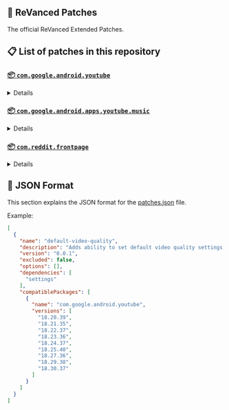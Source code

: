 ## 🧩 ReVanced Patches

The official ReVanced Extended Patches.

## 📋 List of patches in this repository

### [📦 `com.google.android.youtube`](https://play.google.com/store/apps/details?id=com.google.android.youtube)
<details>

| 💊 Patch | 📜 Description | 🏹 Target Version |
|:--------:|:--------------:|:-----------------:|
| `add-splash-animation` | Adds splash animation, which was removed in YT v18.19.36+. This patch cannot be used with 'custom-branding-icon' patch | 18.30.37 |
| `bypass-ambient-mode-restrictions` | Bypass ambient mode restrictions in battery saver mode. | 18.30.37 |
| `change-homepage` | Change home page to subscription feed. | 18.30.37 |
| `custom-branding-youtube-name` | Rename the YouTube app to the name specified in options.json. | 18.30.37 |
| `custom-branding-icon-mmt` | Changes the YouTube launcher icon to MMT. | 18.30.37 |
| `custom-branding-icon-revancify-blue` | Changes the YouTube launcher icon to Revancify Blue. | 18.30.37 |
| `custom-branding-icon-revancify-red` | Changes the YouTube launcher icon to Revancify Red. | 18.30.37 |
| `custom-double-tap-length` | Add 'double-tap to seek' value. | 18.30.37 |
| `custom-package-name` | Specifies the package name for YouTube and YT Music in the MicroG build. | all |
| `custom-playback-speed` | Adds more playback speed options. | 18.30.37 |
| `custom-seekbar-color` | Change seekbar color in video player and video thumbnails. | 18.30.37 |
| `default-playback-speed` | Adds ability to set default playback speed settings. | 18.30.37 |
| `default-video-quality` | Adds ability to set default video quality settings. | 18.30.37 |
| `disable-quic-protocol` | Disable CronetEngine's QUIC protocol. | 18.30.37 |
| `disable-shorts-on-startup` | Disables playing YouTube Shorts when launching YouTube. | 18.30.37 |
| `disable-auto-captions` | Disables forced auto captions. | 18.30.37 |
| `disable-haptic-feedback` | Disable haptic feedback when swiping. | 18.30.37 |
| `disable-hdr-video` | Disable HDR video. | 18.30.37 |
| `disable-landscape-mode` | Disable landscape mode when entering fullscreen. | 18.30.37 |
| `disable-pip-notification` | Disable pip notification when you first launch pip mode. | 18.30.37 |
| `enable-compact-controls-overlay` | Enables compact control overlay. | 18.30.37 |
| `enable-debug-logging` | Adds debugging options. | 18.30.37 |
| `enable-external-browser` | Open url outside the app in an external browser. | 18.30.37 |
| `enable-minimized-playback` | Enables minimized and background playback. | 18.30.37 |
| `enable-new-comment-popup-panels` | Enables a new type of comment popup panel in the shorts player. | 18.30.37 |
| `enable-new-splash-animation` | Enables a new type of splash animation. | 18.30.37 |
| `enable-new-thumbnail-preview` | Enables a new type of thumbnail preview. | 18.30.37 |
| `enable-old-quality-layout` | Enables the original quality flyout menu. | 18.30.37 |
| `enable-open-links-directly` | Skips over redirection URLs to external links. | 18.30.37 |
| `enable-seekbar-tapping` | Enables tap-to-seek on the seekbar of the video player. | 18.30.37 |
| `enable-tablet-mini-player` | Enables the tablet mini player layout. | 18.30.37 |
| `enable-tablet-navigation-bar` | Enables the tablet navigation bar. | 18.30.37 |
| `enable-time-stamps-speed` | Add the current playback speed in brackets next to the current time. | 18.30.37 |
| `enable-wide-search-bar` | Replaces the search icon with a wide search bar. This will hide the YouTube logo when active. | 18.30.37 |
| `force-opus-codec` | Forces the OPUS codec for audios. | 18.30.37 |
| `force-vp9-codec` | Forces the VP9 codec for videos. | 18.30.37 |
| `force-hide-player-button-background` | Force hides the background from the video player buttons. | 18.30.37 |
| `force-premium-heading` | Forces premium heading on the homepage. | 18.30.37 |
| `header-switch` | Add switch to change header. | 18.30.37 |
| `hide-account-menu` | Hide account menu elements. | 18.30.37 |
| `hide-auto-player-popup-panels` | Hide automatic popup panels (playlist or live chat) on video player. | 18.30.37 |
| `hide-autoplay-button` | Hides the autoplay button in the video player. | 18.30.37 |
| `hide-autoplay-preview` | Hides the autoplay preview container in the fullscreen. | 18.30.37 |
| `hide-button-container` | Adds the options to hide action buttons under a video. | 18.30.37 |
| `hide-captions-button` | Hides the captions button in the video player. | 18.30.37 |
| `hide-cast-button` | Hides the cast button in the video player. | 18.30.37 |
| `hide-category-bar` | Hides the category bar in video feeds. | 18.30.37 |
| `hide-channel-avatar-section` | Hides the channel avatar section of the subscription feed. | 18.30.37 |
| `hide-channel-watermark` | Hides creator's watermarks on videos. | 18.30.37 |
| `hide-collapse-button` | Hides the collapse button in the video player. | 18.30.37 |
| `hide-comment-component` | Hides components related to comments. | 18.30.37 |
| `hide-crowdfunding-box` | Hides the crowdfunding box between the player and video description. | 18.30.37 |
| `hide-description-components` | Hides description components. | 18.30.37 |
| `hide-double-tap-overlay-filter` | Hides the double tap dark filter layer. | 18.30.37 |
| `hide-end-screen-cards` | Hides the suggested video cards at the end of a video in fullscreen. | 18.30.37 |
| `hide-end-screen-overlay` | Hide end screen overlay on swipe controls. | 18.30.37 |
| `hide-feed-flyout-panel` | Hides feed flyout panel components. | 18.30.37 |
| `hide-filmstrip-overlay` | Hide filmstrip overlay on swipe controls. | 18.30.37 |
| `hide-floating-microphone` | Hides the floating microphone button which appears in search. | 18.30.37 |
| `hide-fullscreen-panels` | Hides video description and comments panel in fullscreen view. | 18.30.37 |
| `hide-general-ads` | Hides general ads. | 18.30.37 |
| `hide-handle` | Hides the handle in the account switcher. | 18.30.37 |
| `hide-info-cards` | Hides info-cards in videos. | 18.30.37 |
| `hide-latest-videos-button` | Hides latest videos button in home feed. | 18.30.37 |
| `hide-layout-components` | Hides general layout components. | 18.30.37 |
| `hide-load-more-button` | Hides the button under videos that loads similar videos. | 18.30.37 |
| `hide-mix-playlists` | Hides mix playlists from home feed and video player. | 18.30.37 |
| `hide-music-button` | Hides the YouTube Music button in the video player. | 18.30.37 |
| `hide-navigation-buttons` | Adds options to hide or change navigation buttons. | 18.30.37 |
| `hide-navigation-label` | Hide navigation bar labels. | 18.30.37 |
| `hide-player-button-background` | Hide player button background. | 18.30.37 |
| `hide-player-flyout-panel` | Hides player flyout panel components. | 18.30.37 |
| `hide-player-overlay-filter` | Hides the dark filter layer from the player's background. | 18.30.37 |
| `hide-previous-next-button` | Hides the previous and next button in the player controller. | 18.30.37 |
| `hide-quick-actions` | Adds the options to hide quick actions components in the fullscreen. | 18.30.37 |
| `hide-seek-message` | Hides the 'Slide left or right to seek' message container. | 18.30.37 |
| `hide-seekbar` | Hides the seekbar in video player and video thumbnails. | 18.30.37 |
| `hide-shorts-components` | Hides other Shorts components. | 18.30.37 |
| `hide-snack-bar` | Hides the snack bar action popup. | 18.30.37 |
| `hide-speed-overlay` | Hide speed overlay in player. | 18.30.37 |
| `hide-suggested-actions` | Hide the suggested actions bar inside the player. | 18.30.37 |
| `hide-suggested-video-overlay` | Hide the suggested video overlay to play next. | 18.30.37 |
| `hide-suggestions-shelf` | Hides the suggestions shelf. | 18.30.37 |
| `hide-time-stamp` | Hides timestamp in video player. | 18.30.37 |
| `hide-tooltip-content` | Hides the tooltip box that appears on first install. | 18.30.37 |
| `hide-trending-searches` | Hide trending searches in the search bar. | 18.30.37 |
| `hide-video-ads` | Hides ads in the video player. | 18.30.37 |
| `language-switch` | Add language switch toggle. | 18.30.37 |
| `layout-switch` | Tricks the dpi to use some tablet/phone layouts. | 18.30.37 |
| `materialyou` | Enables MaterialYou theme for Android 12+ | 18.30.37 |
| `microg-support` | Allows ReVanced to run without root and under a different package name with MicroG. | 18.30.37 |
| `optimize-resource` | Removes duplicate resources from YouTube. | 18.30.37 |
| `overlay-buttons` | Add overlay buttons to the player. | 18.30.37 |
| `return-youtube-dislike` | Shows the dislike count of videos using the Return YouTube Dislike API. | 18.30.37 |
| `settings` | Applies mandatory patches to implement ReVanced settings into the application. | 18.30.37 |
| `sponsorblock` | Integrates SponsorBlock which allows skipping video segments such as sponsored content. | 18.30.37 |
| `spoof-app-version` | Tricks YouTube into thinking, you are running an older version of the app. One of the side effects also includes restoring the old UI. | 18.30.37 |
| `spoof-player-parameters` | Spoofs player parameters to prevent playback issues. | 18.30.37 |
| `swipe-controls` | Adds volume and brightness swipe controls. | 18.30.37 |
| `theme` | Change the app's theme to the values specified in options.json. | 18.30.37 |
| `translations` | Add Crowdin translations for YouTube. | 18.30.37 |
</details>

### [📦 `com.google.android.apps.youtube.music`](https://play.google.com/store/apps/details?id=com.google.android.apps.youtube.music)
<details>

| 💊 Patch | 📜 Description | 🏹 Target Version |
|:--------:|:--------------:|:-----------------:|
| `amoled` | Applies pure black theme in flyout panels. | all |
| `background-play` | Enables playing music in the background. | all |
| `bitrate-default-value` | Set the audio quality to "Always High" when you first install the app. | all |
| `certificate-spoof` | Spoofs the YouTube Music certificate for Android Auto. | all |
| `custom-branding-music-name` | Rename the YouTube Music app to the name specified in options.json. | all |
| `custom-branding-icon-mmt` | Changes the YouTube Music launcher icon to MMT. | all |
| `custom-branding-icon-revancify-blue` | Changes the YouTube Music launcher icon to Revancify Blue. | all |
| `custom-branding-icon-revancify-red` | Changes the YouTube Music launcher icon to Revancify Red. | all |
| `custom-package-name` | Specifies the package name for YouTube and YT Music in the MicroG build. | all |
| `disable-auto-captions` | Disables forced auto captions. | all |
| `enable-black-navigation-bar` | Sets the navigation bar color to black. | all |
| `enable-color-match-player` | Matches the color of the mini player and the fullscreen player. | all |
| `enable-compact-dialog` | Enable compact dialog on phone. | all |
| `enable-custom-filter` | Enables custom filter to hide layout components. | all |
| `enable-debug-logging` | Adds debugging options. | all |
| `enable-force-minimized-player` | Permanently keep player minimized even if another track is played. | all |
| `enable-force-shuffle` | Enable force shuffle even if another track is played. | all |
| `enable-landscape-mode` | Enables entry into landscape mode by screen rotation on the phone. | all |
| `enable-minimized-playback` | Enables minimized playback on Kids music. | all |
| `enable-new-layout` | Enable new player layouts. (YT Music v5.47.51+) | all |
| `enable-old-style-miniplayer` | Return the miniplayers to old style. (for YT Music v5.55.53+) | all |
| `enable-opus-codec` | Enable opus codec when playing audio. | all |
| `enable-sleep-timer` | Add sleep timer to flyout menu. | all |
| `enable-zen-mode` | Adds a grey tint to the video player to reduce eye strain. | all |
| `exclusive-audio-playback` | Enables the option to play music without video. | all |
| `hide-button-shelf` | Hides the button shelf from homepage and explorer. | all |
| `hide-carousel-shelf` | Hides the carousel shelf from homepage and explorer. | all |
| `hide-cast-button` | Hides the cast button in the video player and header. | all |
| `hide-category-bar` | Hides the music category bar at the top of the homepage. | all |
| `hide-channel-guidelines` | Hides channel guidelines at the top of comments. | all |
| `hide-get-premium` | Hides "Get Premium" label from the account menu. | all |
| `hide-music-ads` | Hides ads before playing a music. | all |
| `hide-navigation-label` | Hide navigation bar labels. | all |
| `hide-new-playlist-button` | Hide the "New playlist" button in the library. | all |
| `hide-playlist-card` | Hides the playlist card from homepage. | all |
| `hide-taste-builder` | Hides the "Tell us which artists you like" card from homepage. | all |
| `hide-upgrade-button` | Hides upgrade button from navigation bar and hide upgrade banner from homepage. | all |
| `microg-support` | Allows ReVanced Music to run without root and under a different package name with MicroG. | all |
| `optimize-resource` | Remove unnecessary resources. | all |
| `remember-video-quality` | Save the video quality value whenever you change the video quality. | all |
| `settings` | Adds settings for ReVanced to YouTube Music. | all |
| `share-button-hook` | Replace share button with external download button. | all |
| `spoof-app-version` | Spoof the YouTube Music client version. | all |
| `translations` | Add Crowdin translations for YouTube Music. | all |
</details>

### [📦 `com.reddit.frontpage`](https://play.google.com/store/apps/details?id=com.reddit.frontpage)
<details>

| 💊 Patch | 📜 Description | 🏹 Target Version |
|:--------:|:--------------:|:-----------------:|
| `disable-screenshot-popup` | Disables the popup that shows up when taking a screenshot. | all |
| `hide-ads` | Hides ads from the Reddit. | all |
| `hide-navigation-buttons` | Hide buttons at navigation bar. | all |
| `hide-place-button` | Hide r/place button in toolbar. | all |
| `open-links-directly` | Skips over redirection URLs to external links. | all |
| `open-links-externally` | Open links outside of the app directly in your browser. | all |
| `premium-icon` | Unlocks premium icons. | all |
| `reddit-settings` | Adds ReVanced settings to Reddit. | all |
| `sanitize-sharing-links` | Removes (tracking) query parameters from the URLs when sharing links. | all |
</details>



## 📝 JSON Format

This section explains the JSON format for the [patches.json](patches.json) file.

Example:

```json
[
  {
    "name": "default-video-quality",
    "description": "Adds ability to set default video quality settings.",
    "version": "0.0.1",
    "excluded": false,
    "options": [],
    "dependencies": [
      "settings"
    ],
    "compatiblePackages": [
      {
        "name": "com.google.android.youtube",
        "versions": [
          "18.20.39",
          "18.21.35",
          "18.22.37",
          "18.23.36",
          "18.24.37",
          "18.25.40",
          "18.27.36",
          "18.29.38",
          "18.30.37"
        ]
      }
    ]
  }
]
```